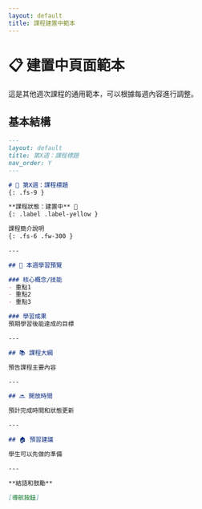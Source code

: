 ```yaml
---
layout: default
title: 課程建置中範本
---
```


# 📋 建置中頁面範本

這是其他週次課程的通用範本，可以根據每週內容進行調整。

## 基本結構
```markdown
---
layout: default
title: 第X週：課程標題
nav_order: Y
---

# 🎯 第X週：課程標題
{: .fs-9 }

**課程狀態：建置中** 🚧
{: .label .label-yellow }

課程簡介說明
{: .fs-6 .fw-300 }

---

## 🎯 本週學習預覽

### 核心概念/技能
- 重點1
- 重點2
- 重點3

### 學習成果
預期學習後能達成的目標

---

## 📚 課程大綱

預告課程主要內容

---

## 🔜 開放時間

預計完成時間和狀態更新

---

## 🏠 預習建議

學生可以先做的準備

---

**結語和鼓勵**

[導航按鈕]
```